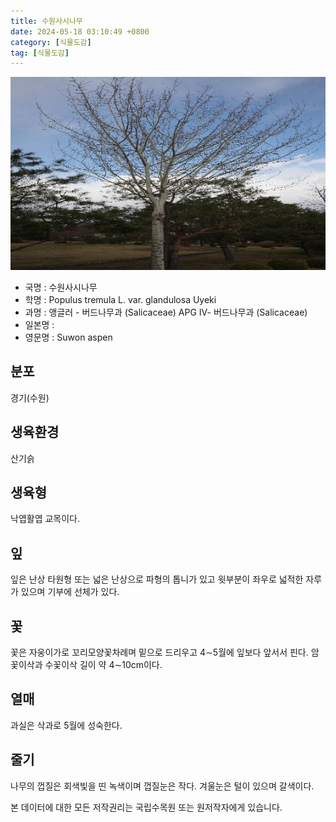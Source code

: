 ```yaml
---
title: 수원사시나무
date: 2024-05-18 03:10:49 +0800
category: [식물도감]
tag: [식물도감]
---
```




![수원사시나무](/assets/img/fileUpload/plants/basic/Salicaceae/Populus/22993/22993_20160726132003660files_th2.jpg)
- 국명 : 수원사시나무
- 학명 : Populus tremula L. var. glandulosa Uyeki
- 과명 : 앵글러 - 버드나무과 (Salicaceae) APG Ⅳ- 버드나무과 (Salicaceae)
- 일본명 : 
- 영문명 : Suwon aspen


## 분포
경기(수원)
## 생육환경
산기슭
## 생육형
낙엽활엽 교목이다.
## 잎
잎은 난상 타원형 또는 넓은 난상으로 파형의 톱니가 있고 윗부분이 좌우로 넓적한 자루가 있으며 기부에 선체가 있다.
## 꽃
꽃은 자웅이가로 꼬리모양꽃차례며 밑으로 드리우고 4∼5월에 잎보다 앞서서 핀다. 암꽃이삭과 수꽃이삭 길이 약 4∼10cm이다.
## 열매
과실은 삭과로 5월에 성숙한다.
## 줄기
나무의 껍질은 회색빛을 띤 녹색이며 껍질눈은 작다. 겨울눈은 털이 있으며 갈색이다. 






본 데이터에 대한 모든 저작권리는 국립수목원 또는 원저작자에게 있습니다.
